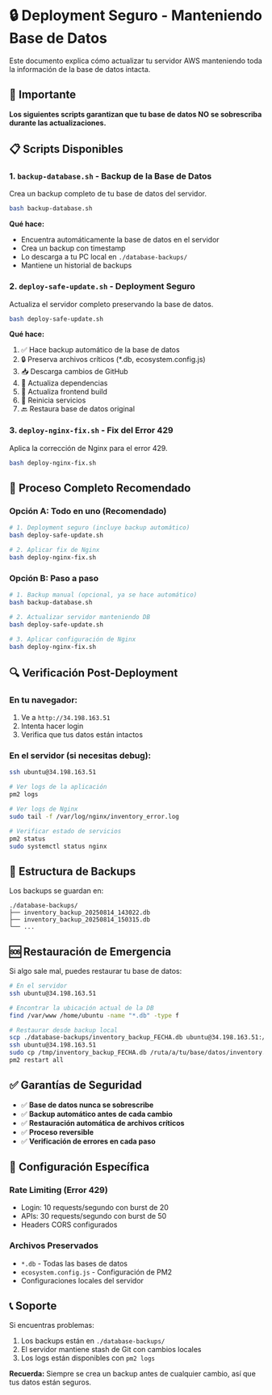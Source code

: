 # 🔒 Deployment Seguro - Manteniendo Base de Datos

Este documento explica cómo actualizar tu servidor AWS manteniendo toda la información de la base de datos intacta.

## 🚨 Importante
**Los siguientes scripts garantizan que tu base de datos NO se sobrescriba durante las actualizaciones.**

## 📋 Scripts Disponibles

### 1. `backup-database.sh` - Backup de la Base de Datos
Crea un backup completo de tu base de datos del servidor.

```bash
bash backup-database.sh
```

**Qué hace:**
- Encuentra automáticamente la base de datos en el servidor
- Crea un backup con timestamp
- Lo descarga a tu PC local en `./database-backups/`
- Mantiene un historial de backups

### 2. `deploy-safe-update.sh` - Deployment Seguro
Actualiza el servidor completo preservando la base de datos.

```bash
bash deploy-safe-update.sh
```

**Qué hace:**
1. ✅ Hace backup automático de la base de datos
2. 🔒 Preserva archivos críticos (*.db, ecosystem.config.js)
3. 📥 Descarga cambios de GitHub
4. 🔄 Actualiza dependencias
5. 🎨 Actualiza frontend build
6. 🔄 Reinicia servicios
7. 🔙 Restaura base de datos original

### 3. `deploy-nginx-fix.sh` - Fix del Error 429
Aplica la corrección de Nginx para el error 429.

```bash
bash deploy-nginx-fix.sh
```

## 🚀 Proceso Completo Recomendado

### Opción A: Todo en uno (Recomendado)
```bash
# 1. Deployment seguro (incluye backup automático)
bash deploy-safe-update.sh

# 2. Aplicar fix de Nginx
bash deploy-nginx-fix.sh
```

### Opción B: Paso a paso
```bash
# 1. Backup manual (opcional, ya se hace automático)
bash backup-database.sh

# 2. Actualizar servidor manteniendo DB
bash deploy-safe-update.sh

# 3. Aplicar configuración de Nginx
bash deploy-nginx-fix.sh
```

## 🔍 Verificación Post-Deployment

### En tu navegador:
1. Ve a `http://34.198.163.51`
2. Intenta hacer login
3. Verifica que tus datos están intactos

### En el servidor (si necesitas debug):
```bash
ssh ubuntu@34.198.163.51

# Ver logs de la aplicación
pm2 logs

# Ver logs de Nginx
sudo tail -f /var/log/nginx/inventory_error.log

# Verificar estado de servicios
pm2 status
sudo systemctl status nginx
```

## 📂 Estructura de Backups

Los backups se guardan en:
```
./database-backups/
├── inventory_backup_20250814_143022.db
├── inventory_backup_20250814_150315.db
└── ...
```

## 🆘 Restauración de Emergencia

Si algo sale mal, puedes restaurar tu base de datos:

```bash
# En el servidor
ssh ubuntu@34.198.163.51

# Encontrar la ubicación actual de la DB
find /var/www /home/ubuntu -name "*.db" -type f

# Restaurar desde backup local
scp ./database-backups/inventory_backup_FECHA.db ubuntu@34.198.163.51:/tmp/
ssh ubuntu@34.198.163.51
sudo cp /tmp/inventory_backup_FECHA.db /ruta/a/tu/base/datos/inventory.db
pm2 restart all
```

## ✅ Garantías de Seguridad

- ✅ **Base de datos nunca se sobrescribe**
- ✅ **Backup automático antes de cada cambio**
- ✅ **Restauración automática de archivos críticos**
- ✅ **Proceso reversible**
- ✅ **Verificación de errores en cada paso**

## 🔧 Configuración Específica

### Rate Limiting (Error 429)
- Login: 10 requests/segundo con burst de 20
- APIs: 30 requests/segundo con burst de 50
- Headers CORS configurados

### Archivos Preservados
- `*.db` - Todas las bases de datos
- `ecosystem.config.js` - Configuración de PM2
- Configuraciones locales del servidor

## 📞 Soporte

Si encuentras problemas:
1. Los backups están en `./database-backups/`
2. El servidor mantiene stash de Git con cambios locales
3. Los logs están disponibles con `pm2 logs`

**Recuerda:** Siempre se crea un backup antes de cualquier cambio, así que tus datos están seguros.